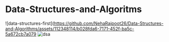 # Data-Structures-and-Algoritms
![data-structures-first](https://github.com/NehaRajpoot26/Data-Structures-and-Algorithms/assets/112348114/b028fda6-7171-452f-ba5c-5a672cb7a079
![dsa](https://github.com/NehaRajpoot26/Data-Structures-and-Algorithms/assets/112348114/47c4cb33-e911-47be-9a6c-d160fb3cf8a1)
